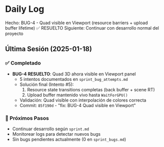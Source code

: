﻿# Daily Log

Hecho: BUG-4 - Quad visible en Viewport (resource barriers + upload buffer lifetime) ✅ RESUELTO
Siguiente: Continuar con desarrollo normal del proyecto

## Última Sesión (2025-01-18)

### ✅ Completado
- **BUG-4 RESUELTO**: Quad 3D ahora visible en Viewport panel
  - 5 intentos documentados en `sprint_bug_attempts.md`
  - Solución final (Intento #5):
    1. Resource state transitions completas (back buffer + scene RT)
    2. Upload buffer mantenido vivo hasta `WaitForGPU()`
  - Validación: Quad visible con interpolación de colores correcta
  - Commit: `85f190d` - "fix: BUG-4 Quad visible en Viewport"

### 🎯 Próximos Pasos
- Continuar desarrollo según `sprint.md`
- Monitorear logs para detectar nuevos bugs
- Sin bugs pendientes actualmente (0 en `sprint_bugs.md`)


